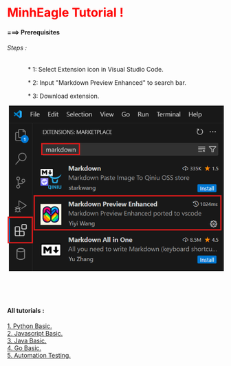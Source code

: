 <h1 style="color:red">MinhEagle Tutorial !</h1>

<h4>===> Prerequisites</h4>

<h6>Steps :</h6>
<div style="padding-left:48px">
<p>* 1: Select Extension icon in Visual Studio Code.</p>
<p>* 2: Input "Markdown Preview Enhanced" to search bar.</p>
<p>* 3: Download extension.</p>

</div>

<img src="./resources/images/overview/markdown_extension.png" />

<div style="padding-top:60px;padding-bottom:60px">
    <h4>All tutorials :</h4>
    <a href="./python_basic/overview.md">1. Python Basic.</a>
    <br />
    <a href="./javascript_basic/overview.md">2. Javascript Basic.</a>
    <br />
    <a href="./java_basic/overview.md">3. Java Basic.</a>
    <br />
    <a href="./go_basic/overview.md">4. Go Basic.</a>
    <br />
    <a href="./automation_test/overview.md">5. Automation Testing.</a>
</div>
